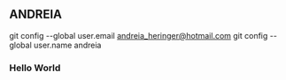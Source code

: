 ## ANDREIA
git config --global user.email andreia_heringer@hotmail.com
git config --global user.name andreia

### Hello World